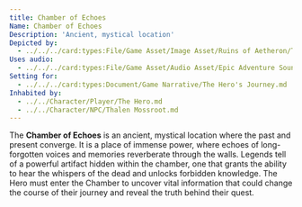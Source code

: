 ```yaml
---
title: Chamber of Echoes
Name: Chamber of Echoes
Description: 'Ancient, mystical location'
Depicted by:
  - ../../../card:types:File/Game Asset/Image Asset/Ruins of Aetheron/The Chamber of Echoes.md
Uses audio:
  - ../../../card:types:File/Game Asset/Audio Asset/Epic Adventure Soundtrack.md
Setting for:
  - ../../../card:types:Document/Game Narrative/The Hero's Journey.md
Inhabited by:
  - ../../Character/Player/The Hero.md
  - ../../Character/NPC/Thalen Mossroot.md
---
```


The **Chamber of Echoes** is an ancient, mystical location where the past and present converge. It is a place of immense power, where echoes of long-forgotten voices and memories reverberate through the walls. Legends tell of a powerful artifact hidden within the chamber, one that grants the ability to hear the whispers of the dead and unlocks forbidden knowledge. The Hero must enter the Chamber to uncover vital information that could change the course of their journey and reveal the truth behind their quest.

